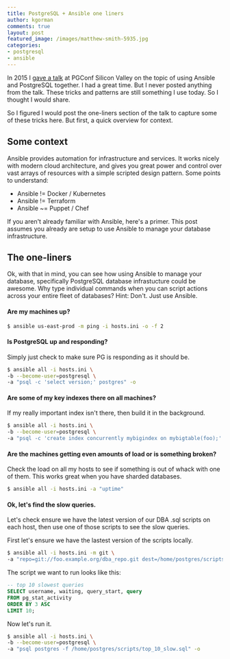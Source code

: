 ```yaml
---
title: PostgreSQL + Ansible one liners
author: kgorman
comments: true
layout: post
featured_image: /images/matthew-smith-5935.jpg
categories:
- postgresql
- ansible
---
```

In 2015 I [gave a talk](https://github.com/kgorman/presentations/blob/master/2015/ansible_for_database_management/abstract.md) at PGConf Silicon Valley on the topic of using Ansible and PostgreSQL together. I had a great time. But I never posted anything from the talk. These tricks and patterns are still something I use today. So I thought I would share.

<!--more-->

So I figured I would post the one-liners section of the talk to capture some of these tricks here. But first, a quick overview for context.

## Some context

Ansible provides automation for infrastructure and services. It works nicely with modern cloud architecture, and gives you great power and control over vast arrays of resources with a simple scripted design pattern. Some points to understand:

- Ansible != Docker / Kubernetes
- Ansible != Terraform
- Ansible ~= Puppet / Chef

If you aren't already familiar with Ansible, here's a primer. This post assumes you already are setup to use Ansible to manage your database infrastructure.

## The one-liners

Ok, with that in mind, you can see how using Ansible to manage your database, specifically PostgreSQL database infrastucture could be awesome. Why type individual commands when you can script actions across your entire fleet of databases? Hint: Don't. Just use Ansible.

#### Are my machines up?

```bash
$ ansible us-east-prod -m ping -i hosts.ini -o -f 2
```

#### Is PostgreSQL up and responding?

Simply just check to make sure PG is responding as it should be.

```bash
$ ansible all -i hosts.ini \
-b --become-user=postgresql \
-a "psql -c 'select version;' postgres" -o
```

#### Are some of my key indexes there on all machines?

If my really important index isn't there, then build it in the background.

```bash
$ ansible all -i hosts.ini \
-b --become-user=postgresql \
-a "psql -c 'create index concurrently mybigindex on mybigtable(foo);' postgres" -o
```

#### Are the machines getting even amounts of load or is something broken?

Check the load on all my hosts to see if something is out of whack with one of them. This works great when you have sharded databases.

```bash
$ ansible all -i hosts.ini -a "uptime"
```

#### Ok, let's find the slow queries.

Let's check ensure we have the latest version of our DBA .sql scripts on each host, then use one of those scripts to see the slow queries.

First let's ensure we have the lastest version of the scripts locally.
```bash
$ ansible all -i hosts.ini -m git \
-a "repo=git://foo.example.org/dba_repo.git dest=/home/postgres/scripts/ version=HEAD"
```

The script we want to run looks like this:
```sql
-- top 10 slowest queries
SELECT username, waiting, query_start, query
FROM pg_stat_activity
ORDER BY 3 ASC
LIMIT 10;
```

Now let's run it.

```bash
$ ansible all -i hosts.ini \
-b --become-user=postgresql \
-a "psql postgres -f /home/postgres/scripts/top_10_slow.sql" -o
```
